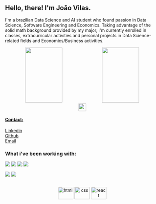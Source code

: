 <strong>
    <h2>Hello, there! I'm João Vilas.</h2>
</strong>

<p >
    I'm a brazilian Data Science and AI student who found passion in Data Science, Software Engineering and Economics. Taking advantage of the solid math background provided by my major, I'm currently enrolled in classes, extracurricular activities and personal projects in Data Science-related fields and Economics/Business activities.
</p>

<div align="center">
  <a href="https://github.com/gtironi">
  <img height="180em" width = 49%  src="https://github-readme-stats.vercel.app/api?username=Vilasz&show_icons=true&theme=codeSTACKr&include_all_commits=true&count_private=true"/>
  <img height="180em" width = 49%  src="https://github-readme-stats.vercel.app/api/top-langs/?username=Vilasz&layout=compact&theme=codeSTACKr&langs_count=6&size_weight=0.05&count_weight=0.7&hide=css,html"/>
  <img height="25" src="https://komarev.com/ghpvc/?username=Vilasz&color=brightgreen"/>

</div>

<h4>
    Contact:
</h4>

<p >
    <a href="https://www.linkedin.com/in/joao-felipe-vilas/">Linkedin</a>
    <br>
    <a href="https://github.com/Vilasz">Github</a>
    <br>
    <a href="mailto:jfvb2501@gmail.com">Email</a>
</p>

<h3>
    What i've been working with:
</h3>

![](https://img.shields.io/badge/-Python-informational?style=for-the-badge&logo=python&color=000000)
![](https://img.shields.io/badge/R-276DC3?style=for-the-badge&logo=r&logoColor=white)
![](https://img.shields.io/badge/PostgreSQL-316192?style=for-the-badge&logo=postgresql&logoColor=white)
![](https://img.shields.io/badge/-GitHub-informational?style=for-the-badge&logo=github&&color=000000)


![](https://img.shields.io/badge/Google%20Sheets-34A853?style=for-the-badge&logo=google-sheets&logoColor=white)
![](https://img.shields.io/badge/PowerBI-F2C811?style=for-the-badge&logo=Power%20BI&logoColor=white)

<div align="center">
  <div style="display: inline_block"><br>
    <img alt= "html" align= "center" height= "40" width= "50" src="https://cdn.jsdelivr.net/gh/devicons/devicon/icons/html5/html5-plain.svg"/>
    <img alt= "css"  align= "center" height= "40" width= "50" src="https://cdn.jsdelivr.net/gh/devicons/devicon/icons/css3/css3-plain.svg"/>
    <img alt="react" align="center" height="40" width="50" src="https://cdn.jsdelivr.net/gh/devicons/devicon/icons/react/react-original.svg"/>    
  </div>
</div>



<br />
<br />

<!--
**Vilasz/Vilasz** is a ✨ _special_ ✨ repository because its `README.md` (this file) appears on your GitHub profile.

Here are some ideas to get you started:

- 🔭 I’m currently working on ...
- 🌱 I’m currently learning ...
- 👯 I’m looking to collaborate on ...
- 🤔 I’m looking for help with ...
- 💬 Ask me about ...
- 📫 How to reach me: ...
- 😄 Pronouns: ...
- ⚡ Fun fact: ...
-->
